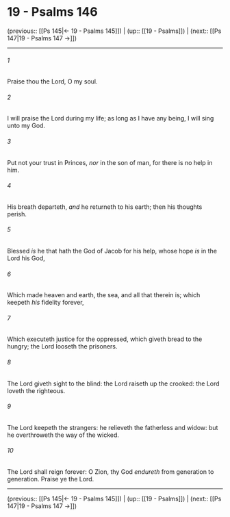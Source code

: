 # 19 - Psalms 146

(previous:: [[Ps 145|← 19 - Psalms 145]]) | (up:: [[19 - Psalms]]) | (next:: [[Ps 147|19 - Psalms 147 →]])

***


###### 1 
Praise thou the Lord, O my soul. 

###### 2 
I will praise the Lord during my life; as long as I have any being, I will sing unto my God. 

###### 3 
Put not your trust in Princes, _nor_ in the son of man, for there is no help in him. 

###### 4 
His breath departeth, _and_ he returneth to his earth; then his thoughts perish. 

###### 5 
Blessed _is_ he that hath the God of Jacob for his help, whose hope _is_ in the Lord his God, 

###### 6 
Which made heaven and earth, the sea, and all that therein is; which keepeth _his_ fidelity forever, 

###### 7 
Which executeth justice for the oppressed, which giveth bread to the hungry; the Lord looseth the prisoners. 

###### 8 
The Lord giveth sight to the blind: the Lord raiseth up the crooked: the Lord loveth the righteous. 

###### 9 
The Lord keepeth the strangers: he relieveth the fatherless and widow: but he overthroweth the way of the wicked. 

###### 10 
The Lord shall reign forever: O Zion, thy God _endureth_ from generation to generation. Praise ye the Lord.

***

(previous:: [[Ps 145|← 19 - Psalms 145]]) | (up:: [[19 - Psalms]]) | (next:: [[Ps 147|19 - Psalms 147 →]])
